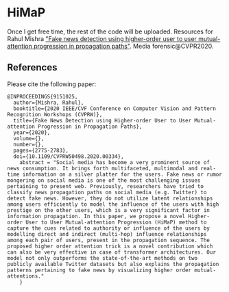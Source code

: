 # HiMaP
Once I get free time, the rest of the code will be uploaded.
Resources for Rahul Mishra ["Fake news detection using higher-order user to user mutual-attention progression in propagation paths"](http://openaccess.thecvf.com/content_CVPRW_2020/papers/w39/Mishra_Fake_News_Detection_Using_Higher-Order_User_to_User_Mutual-Attention_Progression_CVPRW_2020_paper.pdf). Media forensic@CVPR2020.  
## References
Please cite the following paper:
~~~~
@INPROCEEDINGS{9151025,
  author={Mishra, Rahul},
  booktitle={2020 IEEE/CVF Conference on Computer Vision and Pattern Recognition Workshops (CVPRW)}, 
  title={Fake News Detection using Higher-order User to User Mutual-attention Progression in Propagation Paths}, 
  year={2020},
  volume={},
  number={},
  pages={2775-2783},
  doi={10.1109/CVPRW50498.2020.00334},
    abstract = "Social media has become a very prominent source of news consumption. It brings forth multifaceted, multimodal and real-time information on a silver platter for the users. Fake news or rumor mongering on social media is one of the most challenging issues pertaining to present web. Previously, researchers have tried to classify news propagation paths on social media (e.g. Twitter) to detect fake news. However, they do not utilize latent relationships among users efficiently to model the influence of the users with high prestige on the other users, which is a very significant factor in information propagation. In this paper, we propose a novel Higher-order User to User Mutual-attention Progression (HiMaP) method to capture the cues related to authority or influence of the users by modelling direct and indirect (multi-hop) influence relationships among each pair of users, present in the propagation sequence. The proposed higher order attention trick is a novel contribution which can also be very effective in case of transformer architectures. Our model not only outperforms the state-of-the-art methods on two publicly available Twitter datasets but also explains the propagation patterns pertaining to fake news by visualizing higher order mutual-attentions."
    }
~~~~
